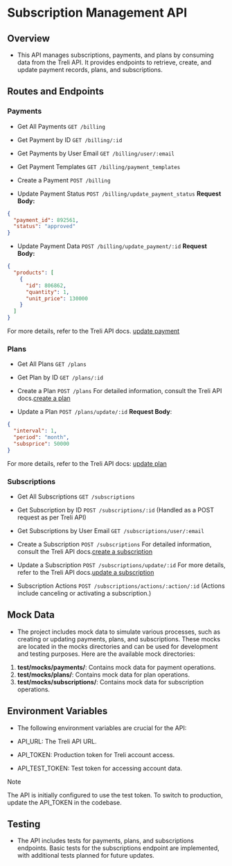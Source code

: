 # Subscription Management API

## Overview

+ This API manages subscriptions, payments, and plans by consuming data from the Treli API. It provides endpoints to retrieve, create, and update payment records, plans, and subscriptions.

## Routes and Endpoints

### Payments

+ Get All Payments
  `GET /billing`

+ Get Payment by ID
  `GET /billing/:id`

+ Get Payments by User Email
  `GET /billing/user/:email`

+ Get Payment Templates
  `GET /billing/payment_templates`

+ Create a Payment
  `POST /billing`

+ Update Payment Status
  `POST /billing/update_payment_status`
  **Request Body:**

```json
{
  "payment_id": 892561,
  "status": "approved"
}
```

+ Update Payment Data
`POST /billing/update_payment/:id`
**Request Body:**

```json
{
  "products": [
    {
      "id": 806862,
      "quantity": 1,
      "unit_price": 130000
    }
  ]
}
```

For more details, refer to the Treli API docs. [update payment](https://treli.readme.io/reference/post_payments-update-status)

### Plans
+ Get All Plans
`GET /plans`

+ Get Plan by ID
`GET /plans/:id`

+ Create a Plan
`POST /plans`
For detailed information, consult the Treli API docs.[create a plan](https://treli.readme.io/reference/post_plans-create)

+ Update a Plan
`POST /plans/update/:id`
**Request Body**:

```json
{
  "interval": 1,
  "period": "month",
  "subsprice": 50000
}
```
For more details, refer to the Treli API docs: [update plan](https://treli.readme.io/reference/post_plans-create)

### Subscriptions
+ Get All Subscriptions
`GET /subscriptions`

+ Get Subscription by ID
`POST /subscriptions/:id`
(Handled as a POST request as per Treli API)

+ Get Subscriptions by User Email
`GET /subscriptions/user/:email`

+ Create a Subscription
`POST /subscriptions`
For detailed information, consult the Treli API docs.[create a subscription](https://treli.readme.io/reference/post_subscriptions-create-1)

+ Update a Subscription
`POST /subscriptions/update/:id`
For more details, refer to the Treli API docs.[update a subscription](https://treli.readme.io/reference/post_subscriptions-update-1)

+ Subscription Actions
`POST /subscriptions/actions/:action/:id`
(Actions include canceling or activating a subscription.)

## Mock Data
+ The project includes mock data to simulate various processes, such as creating or updating payments, plans, and subscriptions. These mocks are located in the mocks directories and can be used for development and testing purposes. Here are the available mock directories:

1. **test/mocks/payments/**: Contains mock data for payment operations.
2. **test/mocks/plans/**: Contains mock data for plan operations.
3. **test/mocks/subscriptions/**: Contains mock data for subscription operations.

## Environment Variables
+ The following environment variables are crucial for the API:

+ API_URL: The Treli API URL.
+ API_TOKEN: Production token for Treli account access.
+ API_TEST_TOKEN: Test token for accessing account data.

>[!Note]
>The API is initially configured to use the test token. To switch to production, update the API_TOKEN in the codebase.

## Testing
+ The API includes tests for payments, plans, and subscriptions endpoints. Basic tests for the subscriptions endpoint are implemented, with additional tests planned for future updates.
